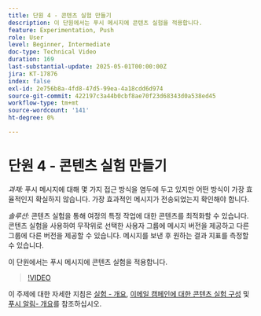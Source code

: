 ```yaml
---
title: 단원 4 - 콘텐츠 실험 만들기
description: 이 단원에서는 푸시 메시지에 콘텐츠 실험을 적용합니다.
feature: Experimentation, Push
role: User
level: Beginner, Intermediate
doc-type: Technical Video
duration: 169
last-substantial-update: 2025-05-01T00:00:00Z
jira: KT-17876
index: false
exl-id: 2e756b8a-4fd8-47d5-99ea-4a18cdd6d974
source-git-commit: 422197c3a44b0cbf8ae70f23d68343d0a538ed45
workflow-type: tm+mt
source-wordcount: '141'
ht-degree: 0%

---
```


# 단원 4 - 콘텐츠 실험 만들기

*과제:* 푸시 메시지에 대해 몇 가지 접근 방식을 염두에 두고 있지만 어떤 방식이 가장 효율적인지 확실하지 않습니다. 가장 효과적인 메시지가 전송되었는지 확인해야 합니다. 

*솔루션:* 콘텐츠 실험을 통해 여정의 특정 작업에 대한 콘텐츠를 최적화할 수 있습니다. 콘텐츠 실험을 사용하여 무작위로 선택한 사용자 그룹에 메시지 버전을 제공하고 다른 그룹에 다른 버전을 제공할 수 있습니다. 메시지를 보낸 후 원하는 결과 지표를 측정할 수 있습니다.

이 단원에서는 푸시 메시지에 콘텐츠 실험을 적용합니다.

>[!VIDEO](https://video.tv.adobe.com/v/3457924/?learn=on&enablevpops)


이 주제에 대한 자세한 지침은 [실험 - 개요](/help/experimentation/introduction-to-experimentation.md), [이메일 캠페인에 대한 콘텐츠 실험 구성](/help/experimentation/content-experiments-for-emails.md) 및 [푸시 알림- 개요](/help/channels/push-notifications-overview.md)를 참조하십시오.
